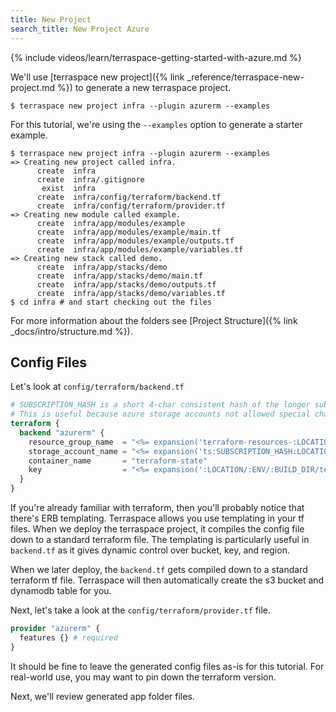 ```yaml
---
title: New Project
search_title: New Project Azure
---
```


{% include videos/learn/terraspace-getting-started-with-azure.md %}

We'll use [terraspace new project]({% link _reference/terraspace-new-project.md %}) to generate a new terraspace project.

    $ terraspace new project infra --plugin azurerm --examples

For this tutorial, we're using the `--examples` option to generate a starter example.

    $ terraspace new project infra --plugin azurerm --examples
    => Creating new project called infra.
          create  infra
          create  infra/.gitignore
           exist  infra
          create  infra/config/terraform/backend.tf
          create  infra/config/terraform/provider.tf
    => Creating new module called example.
          create  infra/app/modules/example
          create  infra/app/modules/example/main.tf
          create  infra/app/modules/example/outputs.tf
          create  infra/app/modules/example/variables.tf
    => Creating new stack called demo.
          create  infra/app/stacks/demo
          create  infra/app/stacks/demo/main.tf
          create  infra/app/stacks/demo/outputs.tf
          create  infra/app/stacks/demo/variables.tf
    $ cd infra # and start checking out the files

For more information about the folders see [Project Structure]({% link _docs/intro/structure.md %}).

## Config Files

Let's look at `config/terraform/backend.tf`

```terraform
# SUBSCRIPTION_HASH is a short 4-char consistent hash of the longer subscription id.
# This is useful because azure storage accounts not allowed special characters and can only be 24 chars long.
terraform {
  backend "azurerm" {
    resource_group_name  = "<%= expansion('terraform-resources-:LOCATION') %>"
    storage_account_name = "<%= expansion('ts:SUBSCRIPTION_HASH:LOCATION:ENV') %>"
    container_name       = "terraform-state"
    key                  = "<%= expansion(':LOCATION/:ENV/:BUILD_DIR/terraform.tfstate') %>"
  }
}
```

If you're already familiar with terraform, then you'll probably notice that there's ERB templating.  Terraspace allows you use templating in your tf files. When we deploy the terraspace project, it compiles the config file down to a standard terraform file. The templating is particularly useful in `backend.tf` as it gives dynamic control over bucket, key, and region.

When we later deploy, the `backend.tf` gets compiled down to a standard terraform tf file. Terraspace will then automatically create the s3 bucket and dynamodb table for you.

Next, let's take a look at the `config/terraform/provider.tf` file.

```terraform
provider "azurerm" {
  features {} # required
}
```

It should be fine to leave the generated config files as-is for this tutorial. For real-world use, you may want to pin down the terraform version.

Next, we'll review generated app folder files.
